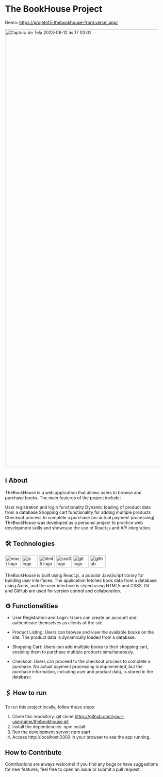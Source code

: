 # The BookHouse Project

Demo: https://projeto15-thebookhouse-front.vercel.app/

<img width="1440" alt="Captura de Tela 2023-06-12 às 17 03 02" src="https://github.com/natividadesusana/projeto15-thebookhouse-front/assets/95102911/d8431898-a59f-45e9-917e-051f2c544b7c">


## ℹ️ About
TheBookHouse is a web application that allows users to browse and purchase books. The main features of the project include:

User registration and login functionality
Dynamic loading of product data from a database
Shopping cart functionality for adding multiple products
Checkout process to complete a purchase (no actual payment processing)
TheBookHouse was developed as a personal project to practice web development skills and showcase the use of React.js and API integration.


## 🛠️ Technologies
<div> 
 <img src="https://cdn.jsdelivr.net/gh/devicons/devicon/icons/react/react-original.svg" height="40" width="52" alt="react logo"  />
  <img src="https://cdn.jsdelivr.net/gh/devicons/devicon/icons/javascript/javascript-original.svg" height="40" width="52" alt="js logo"  />
  <img src="https://cdn.jsdelivr.net/gh/devicons/devicon/icons/html5/html5-original.svg" height="40" width="52" alt="html5 logo"  />
  <img src="https://cdn.jsdelivr.net/gh/devicons/devicon/icons/css3/css3-original.svg" height="40" width="52" alt="css3 logo"  />
  <img src="https://cdn.jsdelivr.net/gh/devicons/devicon/icons/git/git-original.svg" height="40" width="52" alt="git logo"  />
  <img src="https://cdn.jsdelivr.net/gh/devicons/devicon/icons/github/github-original.svg" height="40" width="52" alt="github logo" /> 
<div>

TheBookHouse is built using React.js, a popular JavaScript library for building user interfaces. The application fetches book data from a database using Axios, and the user interface is styled using HTML5 and CSS3. Git and GitHub are used for version control and collaboration.


## ⚙️ Functionalities
- User Registration and Login:
Users can create an account and authenticate themselves as clients of the site.

- Product Listing:
Users can browse and view the available books on the site. The product data is dynamically loaded from a database.

- Shopping Cart:
Users can add multiple books to their shopping cart, enabling them to purchase multiple products simultaneously.

- Checkout:
Users can proceed to the checkout process to complete a purchase. No actual payment processing is implemented, but the purchase information, including user and product data, is stored in the database.


## 🖇 How to run
To run this project locally, follow these steps:

1. Clone this repository: git clone https://github.com/your-username/thebookhouse.git
2. Install the dependencies: npm install
3. Run the development server: npm start
4. Access http://localhost:3000 in your browser to see the app running.


## How to Contribute
Contributions are always welcome! If you find any bugs or have suggestions for new features, feel free to open an issue or submit a pull request.
